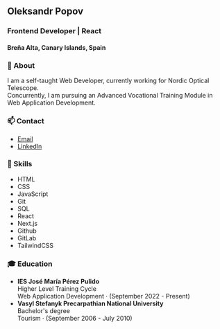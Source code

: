 ## Oleksandr Popov
### Frontend Developer | React
#### Breña Alta, Canary Islands, Spain

### 🔭 About
I am a self-taught Web Developer, currently working for Nordic Optical Telescope.  
Concurrently, I am pursuing an Advanced Vocational Training Module in Web Application Development. 

### 📫 Contact  
- [Email](mailto:popovalejandro@gmail.com)
- [LinkedIn](https://www.linkedin.com/in/oleksandr-popov-236b62227/)

### 🌱 Skills
- HTML
- CSS
- JavaScript
- Git
- SQL
- React
- Next.js
- Github
- GitLab
- TailwindCSS

### 🎓 Education
- **IES José María Pérez Pulido**  
  Higher Level Training Cycle  
  Web Application Development · (September 2022 - Present)
- **Vasyl Stefanyk Precarpathian National University**  
  Bachelor's degree  
  Tourism · (September 2006 - July 2010)
